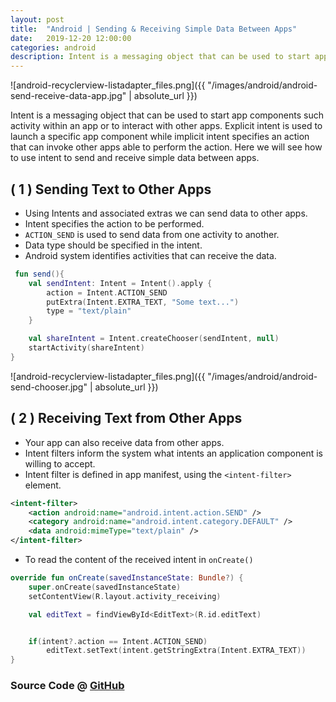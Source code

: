 ```yaml
---
layout: post
title:  "Android | Sending & Receiving Simple Data Between Apps"
date:   2019-12-20 12:00:00
categories: android
description: Intent is a messaging object that can be used to start app components such activity within an app or to interact with other apps. Explicit intent is used to launch a specific app component while implicit intent specifies an action that can invoke other apps able to perform the action. Here we will see how to use intent to send and receive simple data between apps. 
---
```



![android-recyclerview-listadapter_files.png]({{ "/images/android/android-send-receive-data-app.jpg" 
| absolute_url }})

Intent is a messaging object that can be used to start app components such activity within an app or to interact with other apps. Explicit intent is used to launch a specific app component while implicit intent specifies an action that can invoke other apps able to perform the action. Here we will see how to use intent to send and receive simple data between apps. 

## ( 1 ) Sending Text to Other Apps

- Using Intents and associated extras we can send data to other apps.
- Intent specifies the action to be performed.
- `ACTION_SEND` is used to send data from one activity to another.
- Data type should be specified in the intent.
- Android system identifies activities that can receive the data.

```kotlin
 fun send(){
    val sendIntent: Intent = Intent().apply {
        action = Intent.ACTION_SEND
        putExtra(Intent.EXTRA_TEXT, "Some text...")
        type = "text/plain"
    }

    val shareIntent = Intent.createChooser(sendIntent, null)
    startActivity(shareIntent)
}
```

![android-recyclerview-listadapter_files.png]({{ "/images/android/android-send-chooser.jpg" 
| absolute_url }})

## ( 2 ) Receiving Text from Other Apps

- Your app can also receive data from other apps. 
- Intent filters inform the system what intents an application component is willing to accept.
- Intent filter is defined in app manifest, using the `<intent-filter>` element.

```xml
<intent-filter>
    <action android:name="android.intent.action.SEND" />
    <category android:name="android.intent.category.DEFAULT" />
    <data android:mimeType="text/plain" />
</intent-filter>
```

- To read the content of the received intent in `onCreate()` 

```kotlin
override fun onCreate(savedInstanceState: Bundle?) {
    super.onCreate(savedInstanceState)
    setContentView(R.layout.activity_receiving)

    val editText = findViewById<EditText>(R.id.editText)


    if(intent?.action == Intent.ACTION_SEND)
        editText.setText(intent.getStringExtra(Intent.EXTRA_TEXT))
}
```

### Source Code @ [GitHub](https://github.com/hmkcode/Android/tree/master/intent-action-send)
